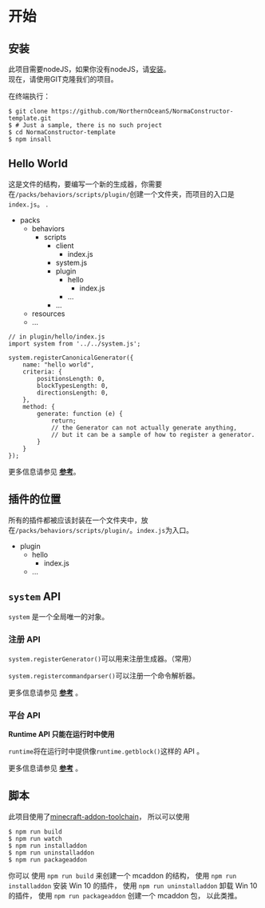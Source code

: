 # 开始 #

## 安装 ##
此项目需要nodeJS，如果你没有nodeJS，请[安装](https://nodejs.org/)。  
现在，请使用GIT克隆我们的项目。

在终端执行：
```shell
$ git clone https://github.com/NorthernOceanS/NormaConstructor-template.git
$ # Just a sample, there is no such project
$ cd NormaConstructor-template
$ npm insall
```

## Hello World ##
这是文件的结构，要编写一个新的生成器，你需要在`/packs/behaviors/scripts/plugin/`创建一个文件夹，而项目的入口是`index.js`。
.

  * packs 
    * behaviors
      * scripts
        * client
          * index.js
        * system.js
        * plugin
          * hello
            * index.js
          * ...
        * ...
    * resources
    * ...

```JS
// in plugin/hello/index.js
import system from '../../system.js';

system.registerCanonicalGenerator({
    name: "hello world",
    criteria: {
        positionsLength: 0,
        blockTypesLength: 0,
        directionsLength: 0,
    },
    method: {
        generate: function (e) {
            return;
            // the Generator can not actually generate anything,
            // but it can be a sample of how to register a generator.
        }
    }
});
```
更多信息请参见 [**参考**](reference.md)。


## 插件的位置

所有的插件都被应该封装在一个文件夹中，放在`/packs/behaviors/scripts/plugin/`。`index.js`为入口。
* plugin
  * hello
    * index.js 
  * ...

## `system` API ##
`system` 是一个全局唯一的对象。

### 注册 API ###
`system.registerGenerator()`可以用来注册生成器。（常用）

`system.registercommandparser()`可以注册一个命令解析器。

更多信息请参见 [**参考**](reference.md) 。

### 平台 API ###
**Runtime API 只能在运行时中使用**

`runtime`将在运行时中提供像`runtime.getblock()`这样的 API 。

更多信息请参见 [**参考**](reference.md) 。

## 脚本 ##
此项目使用了[minecraft-addon-toolchain](https://minecraft-addon-tools.github.io/)，
所以可以使用

```shell
$ npm run build
$ npm run watch
$ npm run installaddon
$ npm run uninstalladdon
$ npm run packageaddon
```
你可以
使用 `npm run build` 来创建一个 mcaddon 的结构，
使用 `npm run installaddon` 安装 Win 10 的插件，
使用 `npm run uninstalladdon` 卸载 Win 10 的插件，
使用 `npm run packageaddon` 创建一个 mcaddon 包，
以此类推。
